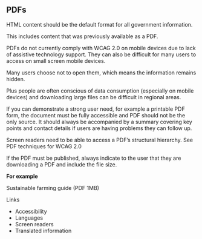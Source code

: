 ---
---
## PDFs

HTML content should be the default format for all government information.

This includes content that was previously available as a PDF.

PDFs do not currently comply with WCAG 2.0 on mobile devices due to lack of assistive technology support. They can also be difficult for many users to access on small screen mobile devices.

Many users choose not to open them, which means the information remains hidden.

Plus people are often conscious of data consumption (especially on mobile devices) and downloading large files can be difficult in regional areas. 

If you can demonstrate a strong user need, for example a printable PDF form, the document must be fully accessible and PDF should not be the only source. It should always be accompanied by a summary covering key points and contact details if users are having problems they can follow up.

Screen readers need to be able to access a PDF’s structural hierarchy. See PDF techniques for WCAG 2.0

If the PDF must be published, always indicate to the user that they are downloading a PDF and include the file size.

**For example**

Sustainable farming guide (PDF 1MB)

Links

- Accessibility
- Languages
- Screen readers
- Translated information


